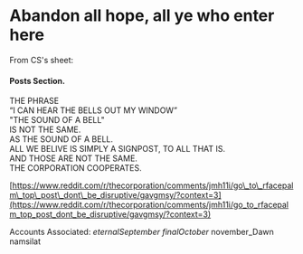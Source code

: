 # Abandon all hope, all ye who enter here

From CS's sheet:

#### Posts Section.

THE PHRASE  
“I CAN HEAR THE BELLS OUT MY WINDOW”  
"THE SOUND OF A BELL"  
IS NOT THE SAME.  
AS THE SOUND OF A BELL.  
ALL WE BELIVE IS SIMPLY A SIGNPOST, TO ALL THAT IS.  
AND THOSE ARE NOT THE SAME.  
THE CORPORATION COOPERATES.

[https://www.reddit.com/r/thecorporation/comments/jmh11i/go\_to\_rfacepalm\_top\_post\_dont\_be_disruptive/gavgmsy/?context=3](https://www.reddit.com/r/thecorporation/comments/jmh11i/go_to_rfacepalm_top_post_dont_be_disruptive/gavgmsy/?context=3)

Accounts Associated:
_eternalSeptember_
_finalOctober_
november_Dawn	
namsilat



